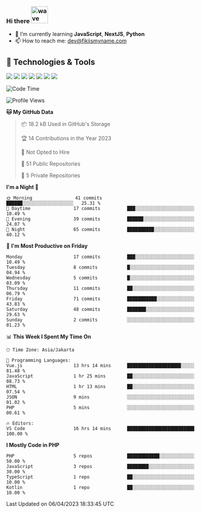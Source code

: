 ### Hi there <img src="https://i.ibb.co/q0Hx1KK/wave.gif" alt="wave" width="45px">

- 🌱 I’m currently learning **JavaScript**, **NextJS**, **Python**
- 📫 How to reach me: dev@fikiismyname.com

## 🔧 Technologies & Tools

![](https://img.shields.io/badge/OS-Linux-informational?style=flat&logo=linux&logoColor=white&color=2bbc8a)
![](https://img.shields.io/badge/OS-Windows-informational?style=flat&logo=windows&logoColor=white&color=2bbc8a)
![](https://img.shields.io/badge/OS-Android-informational?style=flat&logo=android&logoColor=white&color=2bbc8a)
![](https://img.shields.io/badge/Code-JavaScript-informational?style=flat&logo=javascript&logoColor=white&color=2bbc8a)
![](https://img.shields.io/badge/Code-Python-informational?style=flat&logo=python&logoColor=white&color=2bbc8a)
![](https://img.shields.io/badge/Code-Next-informational?style=flat&logo=next.js&logoColor=white&color=2bbc8a)
![](https://img.shields.io/badge/Shell-Bash-informational?style=flat&logo=gnu-bash&logoColor=white&color=2bbc8a)

<!--START_SECTION:waka-->
![Code Time](http://img.shields.io/badge/Code%20Time-91%20hrs%207%20mins-blue)

![Profile Views](http://img.shields.io/badge/Profile%20Views-0-blue)

**🐱 My GitHub Data** 

> 📦 18.2 kB Used in GitHub's Storage 
 > 
> 🏆 14 Contributions in the Year 2023
 > 
> 🚫 Not Opted to Hire
 > 
> 📜 51 Public Repositories 
 > 
> 🔑 5 Private Repositories 
 > 
**I'm a Night 🦉** 

```text
🌞 Morning                41 commits          ██████░░░░░░░░░░░░░░░░░░░   25.31 % 
🌆 Daytime                17 commits          ███░░░░░░░░░░░░░░░░░░░░░░   10.49 % 
🌃 Evening                39 commits          ██████░░░░░░░░░░░░░░░░░░░   24.07 % 
🌙 Night                  65 commits          ██████████░░░░░░░░░░░░░░░   40.12 % 
```
📅 **I'm Most Productive on Friday** 

```text
Monday                   17 commits          ███░░░░░░░░░░░░░░░░░░░░░░   10.49 % 
Tuesday                  8 commits           █░░░░░░░░░░░░░░░░░░░░░░░░   04.94 % 
Wednesday                5 commits           █░░░░░░░░░░░░░░░░░░░░░░░░   03.09 % 
Thursday                 11 commits          ██░░░░░░░░░░░░░░░░░░░░░░░   06.79 % 
Friday                   71 commits          ███████████░░░░░░░░░░░░░░   43.83 % 
Saturday                 48 commits          ███████░░░░░░░░░░░░░░░░░░   29.63 % 
Sunday                   2 commits           ░░░░░░░░░░░░░░░░░░░░░░░░░   01.23 % 
```


📊 **This Week I Spent My Time On** 

```text
🕑︎ Time Zone: Asia/Jakarta

💬 Programming Languages: 
Vue.js                   13 hrs 14 mins      ████████████████████░░░░░   81.48 % 
JavaScript               1 hr 25 mins        ██░░░░░░░░░░░░░░░░░░░░░░░   08.73 % 
HTML                     1 hr 13 mins        ██░░░░░░░░░░░░░░░░░░░░░░░   07.54 % 
JSON                     9 mins              ░░░░░░░░░░░░░░░░░░░░░░░░░   01.02 % 
PHP                      5 mins              ░░░░░░░░░░░░░░░░░░░░░░░░░   00.61 % 

🔥 Editors: 
VS Code                  16 hrs 14 mins      █████████████████████████   100.00 % 
```

**I Mostly Code in PHP** 

```text
PHP                      5 repos             ████████████░░░░░░░░░░░░░   50.00 % 
JavaScript               3 repos             ████████░░░░░░░░░░░░░░░░░   30.00 % 
TypeScript               1 repo              ██░░░░░░░░░░░░░░░░░░░░░░░   10.00 % 
Kotlin                   1 repo              ██░░░░░░░░░░░░░░░░░░░░░░░   10.00 % 
```




 Last Updated on 06/04/2023 18:33:45 UTC
<!--END_SECTION:waka-->
